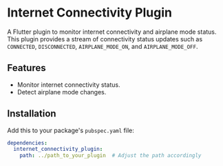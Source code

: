 # Internet Connectivity Plugin

A Flutter plugin to monitor internet connectivity and airplane mode status. This plugin provides a stream of connectivity status updates such as `CONNECTED`, `DISCONNECTED`, `AIRPLANE_MODE_ON`, and `AIRPLANE_MODE_OFF`.

## Features

- Monitor internet connectivity status.
- Detect airplane mode changes.

## Installation

Add this to your package's `pubspec.yaml` file:

```yaml
dependencies:
  internet_connectivity_plugin:
    path: ../path_to_your_plugin  # Adjust the path accordingly

